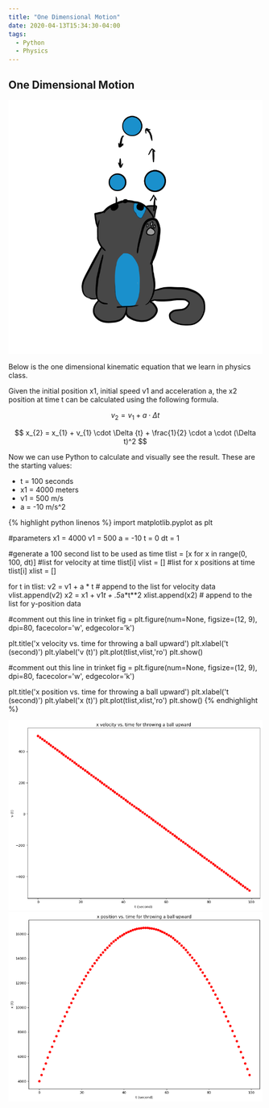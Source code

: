 ```yaml
---
title: "One Dimensional Motion"
date: 2020-04-13T15:34:30-04:00
tags:
  - Python
  - Physics
---
```


## One Dimensional Motion
![](/assets/images/physheadercat.png)

Below is the one dimensional kinematic equation that we learn in physics class.

Given the initial position x1, initial speed v1 and acceleration a, the x2
position at time t can be calculated using the following formula.


$$ v_{2} = v_{1} + a \cdot \Delta {t} $$

$$ x_{2} = x_{1} + v_{1} \cdot \Delta {t} + \frac{1}{2} \cdot a \cdot (\Delta t)^2 $$  


Now we can use Python to calculate and visually see the result.
These are the starting values:

* t  = 100 seconds
* x1 = 4000 meters
* v1 = 500 m/s
* a  = -10 m/s^2


{% highlight python linenos %}
import matplotlib.pyplot as plt

#parameters
x1 = 4000
v1 = 500
a  = -10
t  = 0
dt = 1

#generate a 100 second list to be used as time
tlist = [x for x in range(0, 100, dt)]
#list for velocity at time tlist[i]
vlist = []
#list for x positions at time tlist[i]
xlist = []


for t in tlist:
  v2 = v1 + a * t     # append to the list for velocity data
  vlist.append(v2)
  x2 = x1 + v1*t + .5*a*t**2
  xlist.append(x2)     # append to the list for y-position data

#comment out this line in trinket
fig = plt.figure(num=None, figsize=(12, 9), dpi=80, facecolor='w', edgecolor='k')

plt.title('x velocity vs. time for throwing a ball upward')
plt.xlabel('t (second)')
plt.ylabel('v (t)')
plt.plot(tlist,vlist,'ro')
plt.show()

#comment out this line in trinket
fig = plt.figure(num=None, figsize=(12, 9), dpi=80, facecolor='w', edgecolor='k')

plt.title('x position vs. time for throwing a ball upward')
plt.xlabel('t (second)')
plt.ylabel('x (t)')
plt.plot(tlist,xlist,'ro')
plt.show()
{% endhighlight %}

![png](/assets/images/1dphysics.png)
![png](/assets/images/1dphysics-2.png)
